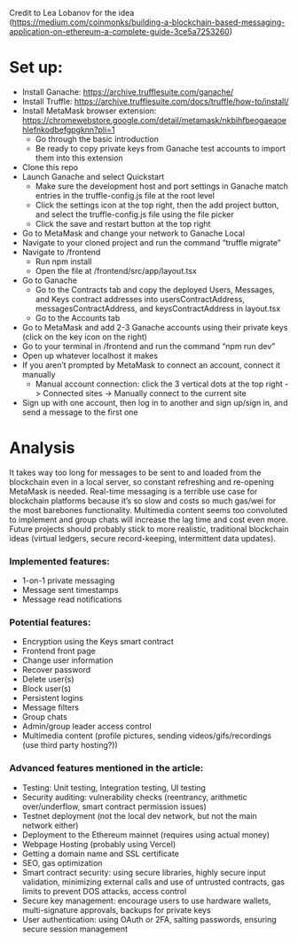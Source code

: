 Credit to Lea Lobanov for the idea (https://medium.com/coinmonks/building-a-blockchain-based-messaging-application-on-ethereum-a-complete-guide-3ce5a7253260)

# Set up:
- Install Ganache: https://archive.trufflesuite.com/ganache/
- Install Truffle: https://archive.trufflesuite.com/docs/truffle/how-to/install/
- Install MetaMask browser extension: https://chromewebstore.google.com/detail/metamask/nkbihfbeogaeaoehlefnkodbefgpgknn?pli=1
  -  Go through the basic introduction
  -  Be ready to copy private keys from Ganache test accounts to import them into this extension
- Clone this repo
- Launch Ganache and select Quickstart
  - Make sure the development host and port settings in Ganache match entries in the truffle-config.js file at the root level
  - Click the settings icon at the top right, then the add project button, and select the truffle-config.js file using the file picker
  - Click the save and restart button at the top right
- Go to MetaMask and change your network to Ganache Local
- Navigate to your cloned project and run the command “truffle migrate”
- Navigate to /frontend
  - Run npm install
  - Open the file at /frontend/src/app/layout.tsx
- Go to Ganache
  - Go to the Contracts tab and copy the deployed Users, Messages, and Keys contract addresses into usersContractAddress, messagesContractAddress, and keysContractAddress in layout.tsx
  - Go to the Accounts tab
- Go to MetaMask and add 2-3 Ganache accounts using their private keys (click on the key icon on the right)
- Go to your terminal in /frontend and run the command “npm run dev”
- Open up whatever localhost it makes
- If you aren’t prompted by MetaMask to connect an account, connect it manually
  - Manual account connection: click the 3 vertical dots at the top right -> Connected sites -> Manually connect to the current site
- Sign up with one account, then log in to another and sign up/sign in, and send a message to the first one

# Analysis
It takes way too long for messages to be sent to and loaded from the blockchain even in a local server, so constant refreshing and re-opening MetaMask is needed. Real-time messaging is a terrible use case for blockchain platforms because it’s so slow and costs so much gas/wei for the most barebones functionality. Multimedia content seems too convoluted to implement and group chats will increase the lag time and cost even more. Future projects should probably stick to more realistic, traditional blockchain ideas (virtual ledgers, secure record-keeping, intermittent data updates).

### Implemented features:
- 1-on-1 private messaging
- Message sent timestamps
- Message read notifications

### Potential features:
- Encryption using the Keys smart contract
- Frontend front page
- Change user information
- Recover password
- Delete user(s)
- Block user(s)
- Persistent logins
- Message filters
- Group chats
- Admin/group leader access control
- Multimedia content (profile pictures, sending videos/gifs/recordings (use third party hosting?))

### Advanced features mentioned in the article:
- Testing: Unit testing, Integration testing, UI testing
- Security auditing: vulnerability checks (reentrancy, arithmetic over/underflow, smart contract permission issues)
- Testnet deployment (not the local dev network, but not the main network either)
- Deployment to the Ethereum mainnet (requires using actual money)
- Webpage Hosting (probably using Vercel)
- Getting a domain name and SSL certificate
- SEO, gas optimization
- Smart contract security: using secure libraries, highly secure input validation, minimizing external calls and use of untrusted contracts, gas limits to prevent DOS attacks, access control
- Secure key management: encourage users to use hardware wallets, multi-signature approvals, backups for private keys
- User authentication: using OAuth or 2FA, salting passwords, ensuring secure session management
